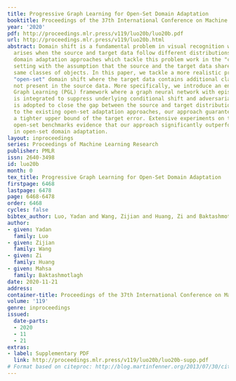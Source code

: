 ```yaml
---
title: Progressive Graph Learning for Open-Set Domain Adaptation
booktitle: Proceedings of the 37th International Conference on Machine Learning
year: '2020'
pdf: http://proceedings.mlr.press/v119/luo20b/luo20b.pdf
url: http://proceedings.mlr.press/v119/luo20b.html
abstract: Domain shift is a fundamental problem in visual recognition which typically
  arises when the source and target data follow different distributions. The existing
  domain adaptation approaches which tackle this problem work in the "closed-set"
  setting with the assumption that the source and the target data share exactly the
  same classes of objects. In this paper, we tackle a more realistic problem of the
  "open-set" domain shift where the target data contains additional classes that were
  not present in the source data. More specifically, we introduce an end-to-end Progressive
  Graph Learning (PGL) framework where a graph neural network with episodic training
  is integrated to suppress underlying conditional shift and adversarial learning
  is adopted to close the gap between the source and target distributions. Compared
  to the existing open-set adaptation approaches, our approach guarantees to achieve
  a tighter upper bound of the target error. Extensive experiments on three standard
  open-set benchmarks evidence that our approach significantly outperforms the state-of-the-arts
  in open-set domain adaptation.
layout: inproceedings
series: Proceedings of Machine Learning Research
publisher: PMLR
issn: 2640-3498
id: luo20b
month: 0
tex_title: Progressive Graph Learning for Open-Set Domain Adaptation
firstpage: 6468
lastpage: 6478
page: 6468-6478
order: 6468
cycles: false
bibtex_author: Luo, Yadan and Wang, Zijian and Huang, Zi and Baktashmotlagh, Mahsa
author:
- given: Yadan
  family: Luo
- given: Zijian
  family: Wang
- given: Zi
  family: Huang
- given: Mahsa
  family: Baktashmotlagh
date: 2020-11-21
address: 
container-title: Proceedings of the 37th International Conference on Machine Learning
volume: '119'
genre: inproceedings
issued:
  date-parts:
  - 2020
  - 11
  - 21
extras:
- label: Supplementary PDF
  link: http://proceedings.mlr.press/v119/luo20b/luo20b-supp.pdf
# Format based on citeproc: http://blog.martinfenner.org/2013/07/30/citeproc-yaml-for-bibliographies/
---
```

